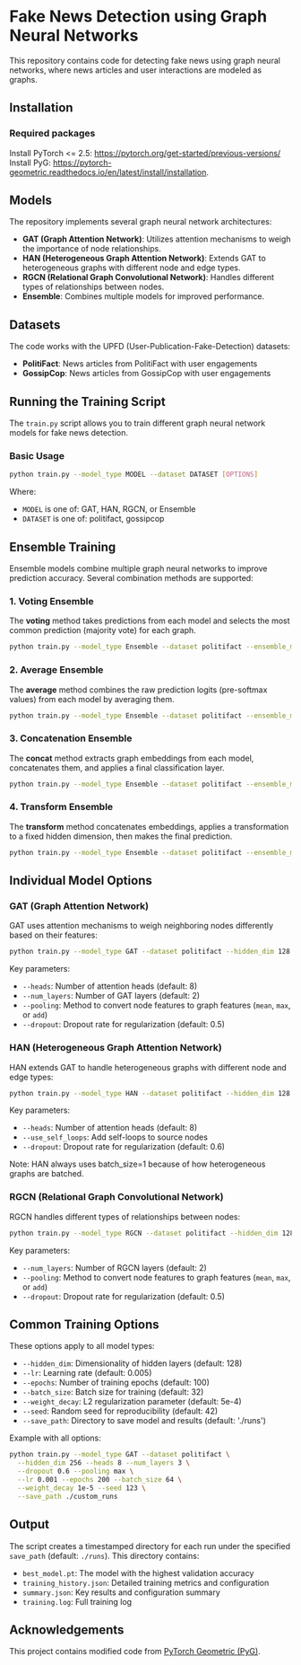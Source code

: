 # Fake News Detection using Graph Neural Networks

This repository contains code for detecting fake news using graph neural networks, where news articles and user interactions are modeled as graphs.

## Installation

### Required packages
Install PyTorch <= 2.5: https://pytorch.org/get-started/previous-versions/  
Install PyG: https://pytorch-geometric.readthedocs.io/en/latest/install/installation.

## Models

The repository implements several graph neural network architectures:

- **GAT (Graph Attention Network)**: Utilizes attention mechanisms to weigh the importance of node relationships.
- **HAN (Heterogeneous Graph Attention Network)**: Extends GAT to heterogeneous graphs with different node and edge types.
- **RGCN (Relational Graph Convolutional Network)**: Handles different types of relationships between nodes.
- **Ensemble**: Combines multiple models for improved performance.

## Datasets

The code works with the UPFD (User-Publication-Fake-Detection) datasets:

- **PolitiFact**: News articles from PolitiFact with user engagements
- **GossipCop**: News articles from GossipCop with user engagements

## Running the Training Script

The `train.py` script allows you to train different graph neural network models for fake news detection.

### Basic Usage

```bash
python train.py --model_type MODEL --dataset DATASET [OPTIONS]
```

Where:
- `MODEL` is one of: GAT, HAN, RGCN, or Ensemble
- `DATASET` is one of: politifact, gossipcop

## Ensemble Training

Ensemble models combine multiple graph neural networks to improve prediction accuracy. Several combination methods are supported:

### 1. Voting Ensemble

The **voting** method takes predictions from each model and selects the most common prediction (majority vote) for each graph.

```bash
python train.py --model_type Ensemble --dataset politifact --ensemble_models GAT,HAN,RGCN --ensemble_method voting --hidden_dim 128 --epochs 100 --batch_size 32 --dropout 0.5
```

### 2. Average Ensemble

The **average** method combines the raw prediction logits (pre-softmax values) from each model by averaging them.

```bash
python train.py --model_type Ensemble --dataset politifact --ensemble_models GAT,HAN,RGCN --ensemble_method average --hidden_dim 128 --epochs 100 --lr 0.005 --dropout 0.5
```

### 3. Concatenation Ensemble

The **concat** method extracts graph embeddings from each model, concatenates them, and applies a final classification layer.

```bash
python train.py --model_type Ensemble --dataset politifact --ensemble_models GAT,HAN,RGCN --ensemble_method concat --hidden_dim 128 --epochs 150 --weight_decay 1e-4 --dropout 0.6
```

### 4. Transform Ensemble

The **transform** method concatenates embeddings, applies a transformation to a fixed hidden dimension, then makes the final prediction.

```bash
python train.py --model_type Ensemble --dataset politifact --ensemble_models GAT,HAN,RGCN --ensemble_method transform --hidden_dim 256 --epochs 150 --lr 0.001 --dropout 0.5
```

## Individual Model Options

### GAT (Graph Attention Network)

GAT uses attention mechanisms to weigh neighboring nodes differently based on their features:

```bash
python train.py --model_type GAT --dataset politifact --hidden_dim 128 --heads 8 --num_layers 2 --dropout 0.5 --pooling mean --epochs 100 --batch_size 32
```

Key parameters:
- `--heads`: Number of attention heads (default: 8)
- `--num_layers`: Number of GAT layers (default: 2)
- `--pooling`: Method to convert node features to graph features (`mean`, `max`, or `add`)
- `--dropout`: Dropout rate for regularization (default: 0.5)

### HAN (Heterogeneous Graph Attention Network)

HAN extends GAT to handle heterogeneous graphs with different node and edge types:

```bash
python train.py --model_type HAN --dataset politifact --hidden_dim 128 --heads 8 --dropout 0.6 --use_self_loops --epochs 100
```

Key parameters:
- `--heads`: Number of attention heads (default: 8)
- `--use_self_loops`: Add self-loops to source nodes
- `--dropout`: Dropout rate for regularization (default: 0.6)

Note: HAN always uses batch_size=1 because of how heterogeneous graphs are batched.

### RGCN (Relational Graph Convolutional Network)

RGCN handles different types of relationships between nodes:

```bash
python train.py --model_type RGCN --dataset politifact --hidden_dim 128 --num_layers 2 --dropout 0.5 --pooling mean --epochs 100 --batch_size 32
```

Key parameters:
- `--num_layers`: Number of RGCN layers (default: 2)
- `--pooling`: Method to convert node features to graph features (`mean`, `max`, or `add`)
- `--dropout`: Dropout rate for regularization (default: 0.5)

## Common Training Options

These options apply to all model types:

- `--hidden_dim`: Dimensionality of hidden layers (default: 128)
- `--lr`: Learning rate (default: 0.005)
- `--epochs`: Number of training epochs (default: 100)
- `--batch_size`: Batch size for training (default: 32)
- `--weight_decay`: L2 regularization parameter (default: 5e-4)
- `--seed`: Random seed for reproducibility (default: 42)
- `--save_path`: Directory to save model and results (default: './runs')

Example with all options:

```bash
python train.py --model_type GAT --dataset politifact \
  --hidden_dim 256 --heads 8 --num_layers 3 \
  --dropout 0.6 --pooling max \
  --lr 0.001 --epochs 200 --batch_size 64 \
  --weight_decay 1e-5 --seed 123 \
  --save_path ./custom_runs
```

## Output

The script creates a timestamped directory for each run under the specified `save_path` (default: `./runs`). This directory contains:

- `best_model.pt`: The model with the highest validation accuracy
- `training_history.json`: Detailed training metrics and configuration
- `summary.json`: Key results and configuration summary
- `training.log`: Full training log

## Acknowledgements
This project contains modified code from [PyTorch Geometric (PyG)](https://github.com/pyg-team/pytorch_geometric).